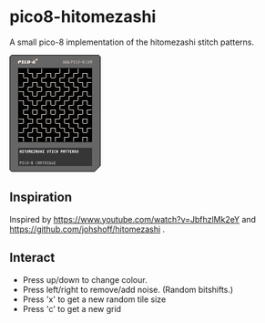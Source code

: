 # pico8-hitomezashi

A small pico-8 implementation of the hitomezashi stitch patterns.

![Cartridge](hitomezashi.p8.png)

## Inspiration

Inspired by https://www.youtube.com/watch?v=JbfhzlMk2eY and https://github.com/johshoff/hitomezashi .

## Interact

- Press up/down to change colour.
- Press left/right to remove/add noise. (Random bitshifts.)
- Press 'x' to get a new random tile size
- Press 'c' to get a new grid
